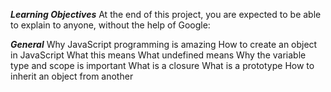 **_Learning Objectives_**
At the end of this project, you are expected to be able to explain to anyone, without the help of Google:

**_General_**
Why JavaScript programming is amazing
How to create an object in JavaScript
What this means
What undefined means
Why the variable type and scope is important
What is a closure
What is a prototype
How to inherit an object from another
